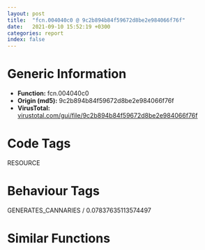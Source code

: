 ```yaml
---
layout: post
title:  "fcn.004040c0 @ 9c2b894b84f59672d8be2e984066f76f"
date:   2021-09-10 15:52:19 +0300
categories: report
index: false
---
```


# Generic Information
- **Function:** fcn.004040c0
- **Origin (md5):** 9c2b894b84f59672d8be2e984066f76f
- **VirusTotal:** [virustotal.com/gui/file/9c2b894b84f59672d8be2e984066f76f][virustotal_ref]

# Code Tags
<span class="tag" id="RESOURCE">RESOURCE</span>


# Behaviour Tags
<span class="bhv-tag" id="GENERATES_CANNARIES">GENERATES_CANNARIES / 0.07837635113574497</span>

# Similar Functions
<script type="text/javascript" src="https://www.gstatic.com/charts/loader.js"></script>
<script type="text/javascript">

    google.charts.load('current', {'packages':['corechart']});
    google.charts.setOnLoadCallback(drawChart);

    function drawChart() {
    var data = new google.visualization.DataTable();
        data.addColumn('number', 'X');
        data.addColumn('number', 'Y');
        data.addColumn({type: 'string', role: 'tooltip', 'p': {'html': true}});
        data.addColumn({'type': 'string', 'role': 'style'});
        
        data.addRows([
    [-164.06640625, 175.51898193359375, '<b><a href="/report/fcn.004040c0@9c2b894b84f59672d8be2e984066f76f">fcn.004040c0</a><br>@9c2b894b84f59672d8be2e984066f76f</b><br>push ebp<br>mov ebp, esp<br>push dword[ebp+0xc]<br>push dword[ebp+8]<br>call dword[sym.imp.KERNEL32.dll_LoadResource]<br>test eax, eax<br>jne 0x4040d5<br>pop ebp<br>ret <br>push esi<br>push eax<br>call dword[sym.imp.KERNEL32.dll_LockResource]<br>mov esi, eax<br>test esi, esi<br>je 0x404116<br>push dword[ebp+0xc]<br>push dword[ebp+8]<br>call dword[sym.imp.KERNEL32.dll_SizeofResource]<br>mov ecx, dword[ebp+0x10]<br>lea edx, [esi+eax]<br>and ecx, 0xf<br>jbe 0x404112<br>nop word[eax+eax]<br>cmp esi, edx<br>jae 0x404116<br>movzx eax, word[esi]<br>lea esi, [esi+eax*2]<br>add esi, 2<br>sub ecx, 1<br>jne 0x404100<br>cmp esi, edx<br>jb 0x40411b<br>xor eax, eax<br>pop esi<br>pop ebp<br>ret <br>xor eax, eax<br>cmp word[esi], ax<br>cmove esi, eax<br>mov eax, esi<br>pop esi<br>pop ebp<br>ret <br><eoc> ', 'point { fill-color: #e0440e; }'],
[-65.87419128417969, 163.70697021484375, '<b><a href="/report/fcn.10007b64@e5d49e0823e602f2ee948ac39d32c1eb">fcn.10007b64</a><br>@e5d49e0823e602f2ee948ac39d32c1eb</b><br>push ebp<br>mov ebp, esp<br>push dword[ebp+0xc]<br>push dword[ebp+8]<br>call dword[sym.imp.KERNEL32.dll_LoadResource]<br>test eax, eax<br>jne 0x10007b79<br>pop ebp<br>ret <br>push esi<br>push eax<br>call dword[sym.imp.KERNEL32.dll_LockResource]<br>mov esi, eax<br>test esi, esi<br>je 0x10007bb2<br>push dword[ebp+0xc]<br>push dword[ebp+8]<br>call dword[sym.imp.KERNEL32.dll_SizeofResource]<br>mov edx, dword[ebp+0x10]<br>lea ecx, [esi+eax]<br>and edx, 0xf<br>jbe 0x10007bae<br>cmp esi, ecx<br>jae 0x10007bb2<br>movzx eax, word[esi]<br>lea esi, [esi+eax*2]<br>add esi, 2<br>dec edx<br>jne 0x10007b9e<br>cmp esi, ecx<br>jb 0x10007bb6<br>xor eax, eax<br>jmp 0x10007bbf<br>movzx eax, word[esi]<br>neg eax<br>sbb eax, eax<br>and eax, esi<br>pop esi<br>pop ebp<br>ret <br><eoc> ', 'null'],
[-119.94189453125, 138.92056274414062, '<b><a href="/report/loc.004024dd@de21a548b66aa6c0b17491b6a31e14fa">loc.004024dd</a><br>@de21a548b66aa6c0b17491b6a31e14fa</b><br>push ebp<br>mov ebp, esp<br>push dword[ebp+0xc]<br>push dword[ebp+8]<br>call dword[sym.imp.KERNEL32.dll_LoadResource]<br>test eax, eax<br>jne 0x4024f2<br>pop ebp<br>ret <br>push esi<br>push eax<br>call dword[sym.imp.KERNEL32.dll_LockResource]<br>mov esi, eax<br>test esi, esi<br>je 0x402528<br>push dword[ebp+0xc]<br>push dword[ebp+8]<br>call dword[sym.imp.KERNEL32.dll_SizeofResource]<br>mov ecx, dword[ebp+0x10]<br>add eax, esi<br>and ecx, 0xf<br>jbe 0x402524<br>cmp esi, eax<br>jae 0x402528<br>dec ecx<br>movzx edx, word[esi]<br>lea esi, [esi+edx*2+2]<br>jne 0x402516<br>cmp esi, eax<br>jb 0x40252c<br>xor eax, eax<br>jmp 0x402536<br>mov ax, word[esi]<br>neg ax<br>sbb eax, eax<br>and eax, esi<br>pop esi<br>pop ebp<br>ret <br><eoc> ', 'null'],
[-95.99730682373047, 212.6813507080078, '<b><a href="/report/fcn.10001c97@481b545f5c18f2fce1caac67ddc419e8">fcn.10001c97</a><br>@481b545f5c18f2fce1caac67ddc419e8</b><br>push ebp<br>mov ebp, esp<br>push dword[ebp+0xc]<br>push dword[ebp+8]<br>call dword[sym.imp.KERNEL32.dll_LoadResource]<br>test eax, eax<br>jne 0x10001cac<br>pop ebp<br>ret <br>push esi<br>push eax<br>call dword[sym.imp.KERNEL32.dll_LockResource]<br>mov esi, eax<br>test esi, esi<br>je 0x10001ce2<br>push dword[ebp+0xc]<br>push dword[ebp+8]<br>call dword[sym.imp.KERNEL32.dll_SizeofResource]<br>mov ecx, dword[ebp+0x10]<br>add eax, esi<br>and ecx, 0xf<br>jbe 0x10001cde<br>cmp esi, eax<br>jae 0x10001ce2<br>dec ecx<br>movzx edx, word[esi]<br>lea esi, [esi+edx*2+2]<br>jne 0x10001cd0<br>cmp esi, eax<br>jb 0x10001ce6<br>xor eax, eax<br>jmp 0x10001cf0<br>mov ax, word[esi]<br>neg ax<br>sbb eax, eax<br>and eax, esi<br>pop esi<br>pop ebp<br>ret <br><eoc> ', 'null'],
[-149.6937255859375, 233.2335662841797, '<b><a href="/report/fcn.005ba840@52d540e8e13e0f0bbb8946b2363a382d">fcn.005ba840</a><br>@52d540e8e13e0f0bbb8946b2363a382d</b><br>push ebp<br>mov ebp, esp<br>push ebx<br>push edi<br>mov edi, edx<br>mov ebx, ecx<br>push edi<br>push ebx<br>call dword[sym.imp.KERNEL32.dll_LoadResource]<br>test eax, eax<br>jne 0x5ba859<br>pop edi<br>pop ebx<br>pop ebp<br>ret <br>push esi<br>push eax<br>call dword[sym.imp.KERNEL32.dll_LockResource]<br>mov esi, eax<br>test esi, esi<br>je 0x5ba894<br>push edi<br>push ebx<br>call dword[sym.imp.KERNEL32.dll_SizeofResource]<br>mov ecx, dword[ebp+8]<br>lea edx, [esi+eax]<br>and ecx, 0xf<br>jbe 0x5ba890<br>lea ebx, [ebx]<br>cmp esi, edx<br>jae 0x5ba894<br>movzx eax, word[esi]<br>lea esi, [esi+eax*2]<br>add esi, 2<br>dec ecx<br>jne 0x5ba880<br>cmp esi, edx<br>jb 0x5ba89b<br>pop esi<br>pop edi<br>xor eax, eax<br>pop ebx<br>pop ebp<br>ret <br>xor eax, eax<br>cmp word[esi], ax<br>cmove esi, eax<br>mov eax, esi<br>pop esi<br>pop edi<br>pop ebx<br>pop ebp<br>ret <br><eoc> ', 'null'],

        ]);

    var options = {
        title: 'Similarity Plot',
        legend: 'none',
        colors: ['#dedbd9', '#e6693e', '#ec8f6e', '#f3b49f', '#f6c7b6'],
        tooltip: {isHtml: true, trigger: 'both'},
        explorer: {
        actions: ["dragToZoom", "rightClickToReset"],
        },
        chartArea: {
        width: '80%',
        height: '80%'
        },
        width: '100%',
        height: '100%'
    };

    var chart = new google.visualization.ScatterChart(document.getElementById('chart_div'));

    chart.draw(data, options);
    }
    
</script>


<div id="chart_div" style="width: 100%px; height: 100%;"></div>

# Disassembled Code
{% highlight nasm %}

push ebp
mov ebp, esp
push dword[ebp+0xc]
push dword[ebp+8]
call dword[sym.imp.KERNEL32.dll_LoadResource]
test eax, eax
jne 0x4040d5
pop ebp
ret
push esi
push eax
call dword[sym.imp.KERNEL32.dll_LockResource]
mov esi, eax
test esi, esi
je 0x404116
push dword[ebp+0xc]
push dword[ebp+8]
call dword[sym.imp.KERNEL32.dll_SizeofResource]
mov ecx, dword[ebp+0x10]
lea edx, [esi+eax]
and ecx, 0xf
jbe 0x404112
nop word[eax+eax]
cmp esi, edx
jae 0x404116
movzx eax, word[esi]
lea esi, [esi+eax*2]
add esi, 2
sub ecx, 1
jne 0x404100
cmp esi, edx
jb 0x40411b
xor eax, eax
pop esi
pop ebp
ret
xor eax, eax
cmp word[esi], ax
cmove esi, eax
mov eax, esi
pop esi
pop ebp
ret

{% endhighlight %}

[virustotal_ref]: https://www.virustotal.com/gui/file/9c2b894b84f59672d8be2e984066f76f